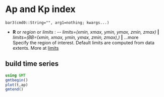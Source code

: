 # Ap and Kp index


	bar3(cmd0::String="", arg1=nothing; kwargs...)


- **R** or *region* or *limits* : -- *limits=(xmin, xmax, ymin, ymax, zmin, zmax)* **|** *limits=(BB=(xmin, xmax, ymin, ymax, zmin, zmax),)*
   **|** ...more\
   Specify the region of interest. Default limits are computed from data extents. More at [limits](@ref)


## build time series

```julia
using GMT
gmtbegin()
plot(t,ap)
gmtend()
```